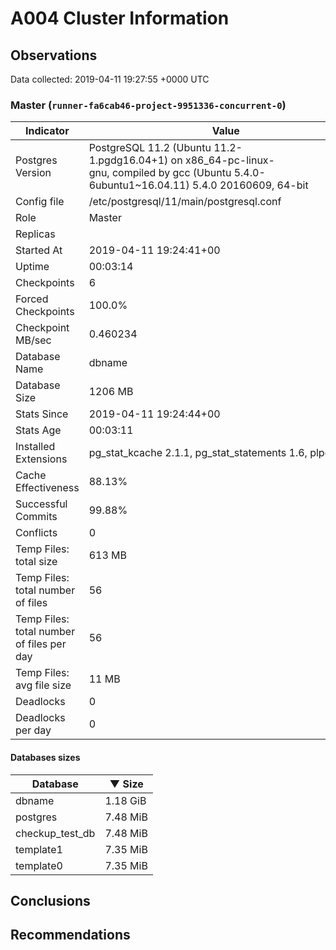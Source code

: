 # A004 Cluster Information #

## Observations ##
Data collected: 2019-04-11 19:27:55 +0000 UTC  



### Master (`runner-fa6cab46-project-9951336-concurrent-0`) ###

| Indicator | Value |
|-----------|-------|
| Postgres Version | PostgreSQL&nbsp;11.2&nbsp;(Ubuntu&nbsp;11.2-1.pgdg16.04+1)&nbsp;on&nbsp;x86_64-pc-linux-gnu,&nbsp;compiled&nbsp;by&nbsp;gcc&nbsp;(Ubuntu&nbsp;5.4.0-6ubuntu1~16.04.11)&nbsp;5.4.0&nbsp;20160609,&nbsp;64-bit |
| Config file | /etc/postgresql/11/main/postgresql.conf |
| Role | Master |
| Replicas |  |
| Started At | 2019-04-11&nbsp;19:24:41+00 |
| Uptime | 00:03:14 |
| Checkpoints | 6 |
| Forced Checkpoints | 100.0% |
| Checkpoint MB/sec | 0.460234 |
| Database Name | dbname |
| Database Size | 1206&nbsp;MB |
| Stats Since | 2019-04-11&nbsp;19:24:44+00 |
| Stats Age | 00:03:11 |
| Installed Extensions | pg_stat_kcache&nbsp;2.1.1,&nbsp;pg_stat_statements&nbsp;1.6,&nbsp;plpgsql&nbsp;1.0 |
| Cache Effectiveness | 88.13% |
| Successful Commits | 99.88% |
| Conflicts | 0 |
| Temp Files: total size | 613&nbsp;MB |
| Temp Files: total number of files | 56 |
| Temp Files: total number of files per day | 56 |
| Temp Files: avg file size | 11&nbsp;MB |
| Deadlocks | 0 |
| Deadlocks per day | 0 |

#### Databases sizes ####
| Database | &#9660;&nbsp;Size |
|---------|------|
| dbname | 1.18&nbsp;GiB |
| postgres | 7.48&nbsp;MiB |
| checkup_test_db | 7.48&nbsp;MiB |
| template1 | 7.35&nbsp;MiB |
| template0 | 7.35&nbsp;MiB |


## Conclusions ##


## Recommendations ##

